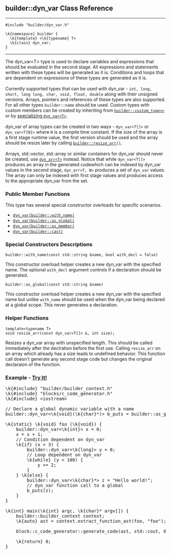 ## builder::dyn\_var Class Reference
<hr>
	
	#include "builder/dyn_var.h"

	\k{namespace} builder {
	  \k{template} <\k{typename} T>
	  \k{class} dyn_var;
	}

<hr>

The dyn\_var&lt;T&gt; type is used to declare variables and expressions that should be evaluated in the second stage. All expressions and statements written with these types will be generated as it is. Conditions and loops that are dependent on expressions of these types are generated as it is. 
<br><br>
Currently supported types that can be used with dyn\_var - `int, long, short, long long, char, void, float, double` along with their unsigned versions. Arrays, pointers and references of these types are also supported. For all other types `builder::name` should be used. Custom types with custom members can be created by inheriting from [`builder::custom_type<>`](custom_type.html) or by [specializing `dyn_var<T>`](specialize_dyn_var.h).
<br><br>
dyn\_var of array types can be created in two ways - `dyn_var<T[]>` or `dyn_var<T[N]>` where `N` is a compile time constant. If the size of the array is a first stage runtime value, the first version should be used and the array should be resize later by calling [`builder::resize_arr()`](dyn_var.html#t-resize_arr).
<br><br>
Arrays, std::vector, std::array or similar containers for dyn\_var should never be created, use [`dyn_arr<T>`](dyn_arr.html) instead. Notice that while `dyn_var<T[]>` produces an array in the generated codewhich can be indexed by dyn\_var values in the second stage, `dyn_arr<T, N>` produces a set of `dyn_var` values. The array can only be indexed with first stage values and produces access to the appropriate dyn\_var from the set.

### Public Member Functions
This type has several special constructor overloads for specific scenarios. 

- [`dyn_var(builder::with_name)`](dyn_var.html#t-with_name)
- [`dyn_var(builder::as_global)`](dyn_var.html#t-as_global)
- [`dyn_var(builder::as_member)`](custom_type.html#t-as_member)
- [`dyn_var(builder::cast)`]()

### Special Constructors Descriptions

<p id="t-with_name"></p>

	builder::with_name(const std::string &name, bool with_decl = false)

This constructor overload helper creates a new dyn\_var with the specified name. The optional `with_decl` argument controls if a declaration should be generated. 

<p id="t-as_global"></p>

	builder::as_global(const std::string &name)

This constructor overload helper creates a new dyn\_var with the specified name but unlike `with_name` should be used when the dyn\_var being declared at a global scope. This never generates a declaration. 

### Helper Functions

<p id="t-resize_arr"></p>

	template<typename T>
	void resize_arr(const dyn_var<T[]> &, int size);

Resizes a dyn\_var array with unspecified length. This should be called immediately after the declration before the first use. Calling `resize_arr` on an array which already has a size leads to undefined behavior. This function call doesn't generate any second stage code but changes the original declaraion of the function. 

### Example - [Try It!](https://buildit.so/tryit/?sample=shared&pid=9033f235c46c7f9d20a9d2deb43cdb51) 

<pre class="code-box">
\k{#include} "builder/builder_context.h"
\k{#include} "blocks/c_code_generator.h"
\k{#include} &lt;iostream&gt;

// Declare a global dynamic variable with a name
builder::dyn_var&lt;\k{void}(\k{char}*)&gt; b_puts = builder::as_global("puts");

\k{static} \k{void} foo (\k{void}) {
    builder::dyn_var&lt;\k{int}&gt; x = 0;
    x = x + 1;
    // Condition dependent on dyn_var
    \k{if} (x &gt; 3) {
        builder::dyn_var&lt;\k{long}&gt; y = 0;
        // Loop dependent on dyn_var
        \k{while} (y &lt; 100) {
            y += 2;
        }
    } \k{else} {
        builder::dyn_var&lt;\k{char}*&gt; z = "Hello world!";
        // dyn_var function call to a global
        b_puts(z); 
    }
}

\k{int} main(\k{int} argc, \k{char}* argv[]) {
    builder::builder_context context;
    \k{auto} ast = context.extract_function_ast(foo, "foo");

    block::c_code_generator::generate_code(ast, std::cout, 0);

    \k{return} 0;
}
</pre>

